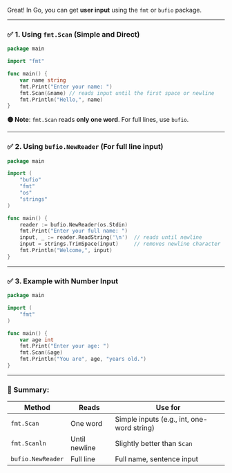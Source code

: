 Great! In Go, you can get **user input** using the `fmt` or `bufio` package.

---

### ✅ **1. Using `fmt.Scan` (Simple and Direct)**

```go
package main

import "fmt"

func main() {
    var name string
    fmt.Print("Enter your name: ")
    fmt.Scan(&name) // reads input until the first space or newline
    fmt.Println("Hello,", name)
}
```

**🟡 Note**: `fmt.Scan` reads **only one word**. For full lines, use `bufio`.

---

### ✅ **2. Using `bufio.NewReader` (For full line input)**

```go
package main

import (
    "bufio"
    "fmt"
    "os"
    "strings"
)

func main() {
    reader := bufio.NewReader(os.Stdin)
    fmt.Print("Enter your full name: ")
    input, _ := reader.ReadString('\n')  // reads until newline
    input = strings.TrimSpace(input)     // removes newline character
    fmt.Println("Welcome,", input)
}
```

---

### ✅ **3. Example with Number Input**

```go
package main

import (
    "fmt"
)

func main() {
    var age int
    fmt.Print("Enter your age: ")
    fmt.Scan(&age)
    fmt.Println("You are", age, "years old.")
}
```

---

### 🧠 Summary:

| Method            | Reads         | Use for                                    |
| ----------------- | ------------- | ------------------------------------------ |
| `fmt.Scan`        | One word      | Simple inputs (e.g., int, one-word string) |
| `fmt.Scanln`      | Until newline | Slightly better than `Scan`                |
| `bufio.NewReader` | Full line     | Full name, sentence input                  |


